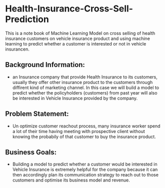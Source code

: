# Health-Insurance-Cross-Sell-Prediction
This is a note book of Machine Learning Model on cross selling of health insurance customers on vehicle insurance product and using machine learning to predict whether a customer is interested or not in vehicle insurancen.
## Background Information:
* an Insurance company that provide Health Insurance to its customers, usually they offer other insurance product to the customers through diffirent kind of marketing channel. In this case we will build a model to predict whether the policyholders (customers) from past year will also be interested in Vehicle Insurance provided by the company.
## Problem Statement:
* Un optimize customer reachout process, many insurance worker spend a lot of their time having meeting with prospective client without knowing the probabily of that customer to buy the insurance product.
## Business Goals:
* Building a model to predict whether a customer would be interested in Vehicle Insurance is extremely helpful for the company because it can then accordingly plan its communication strategy to reach out to those customers and optimise its business model and revenue.
